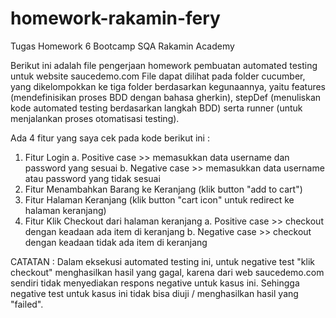 # homework-rakamin-fery
Tugas Homework 6 Bootcamp SQA Rakamin Academy

Berikut ini adalah file pengerjaan homework pembuatan automated testing untuk website saucedemo.com
File dapat dilihat pada folder cucumber, yang dikelompokkan ke tiga folder berdasarkan kegunaannya, yaitu features (mendefinisikan proses BDD dengan bahasa gherkin), stepDef (menuliskan kode automated testing berdasarkan langkah BDD) serta runner (untuk menjalankan proses otomatisasi testing).

Ada 4 fitur yang saya cek pada kode berikut ini :
1. Fitur Login
   a. Positive case >> memasukkan data username dan password yang sesuai
   b. Negative case >> memasukkan data username atau password yang tidak sesuai
2. Fitur Menambahkan Barang ke Keranjang (klik button "add to cart")
3. Fitur Halaman Keranjang (klik button "cart icon" untuk redirect ke halaman keranjang)
4. Fitur Klik Checkout dari halaman keranjang
   a. Positive case >> checkout dengan keadaan ada item di keranjang
   b. Negative case >> checkout dengan keadaan tidak ada item di keranjang

CATATAN : Dalam eksekusi automated testing ini, untuk negative test "klik checkout" menghasilkan hasil yang gagal, karena dari web saucedemo.com sendiri tidak menyediakan respons negative untuk kasus ini. Sehingga negative test untuk kasus ini tidak bisa diuji / menghasilkan hasil yang "failed".
